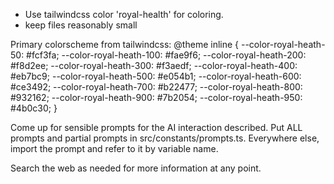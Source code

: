 * Use tailwindcss color 'royal-health' for coloring.
* keep files reasonably small

Primary colorscheme from tailwindcss:
@theme inline {
  --color-royal-heath-50: #fcf3fa;
  --color-royal-heath-100: #fae9f6;
  --color-royal-heath-200: #f8d2ee;
  --color-royal-heath-300: #f3aedf;
  --color-royal-heath-400: #eb7bc9;
  --color-royal-heath-500: #e054b1;
  --color-royal-heath-600: #ce3492;
  --color-royal-heath-700: #b22477;
  --color-royal-heath-800: #932162;
  --color-royal-heath-900: #7b2054;
  --color-royal-heath-950: #4b0c30;
}

Come up for sensible prompts for the AI interaction described.
Put ALL prompts and partial prompts in src/constants/prompts.ts. Everywhere else, import the prompt and refer to it by variable name.

Search the web as needed for more information at any point.